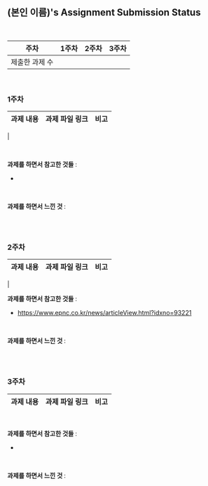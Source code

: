 ## (본인 이름)'s Assignment Submission Status

<br>

| 주차 | 1주차 | 2주차 | 3주차 |
| :---: | :---: | :---: | :---: |
| 제출한 과제 수 | 

<br>

### 1주차

| 과제 내용 | 과제 파일 링크 | 비고 |
| :---: | :---: | :---: |
| 

<br>

<b> 과제를 하면서 참고한 것들 </b> :

- 

<br>

<b> 과제를 하면서 느낀 것 </b> :



<br>
<br>

### 2주차

| 과제 내용 | 과제 파일 링크 | 비고 |
| :---: | :---: | :---: |
|
<br>

<b> 과제를 하면서 참고한 것들 </b> :

- https://www.epnc.co.kr/news/articleView.html?idxno=93221

<br>

<b> 과제를 하면서 느낀 것 </b> :



<br>
<br>

### 3주차

| 과제 내용 | 과제 파일 링크 | 비고 |
| :---: | :---: | :---: |

<br>

<b> 과제를 하면서 참고한 것들 </b> :

- 

<br>

<b> 과제를 하면서 느낀 것 </b> :



<br>
<br> 

